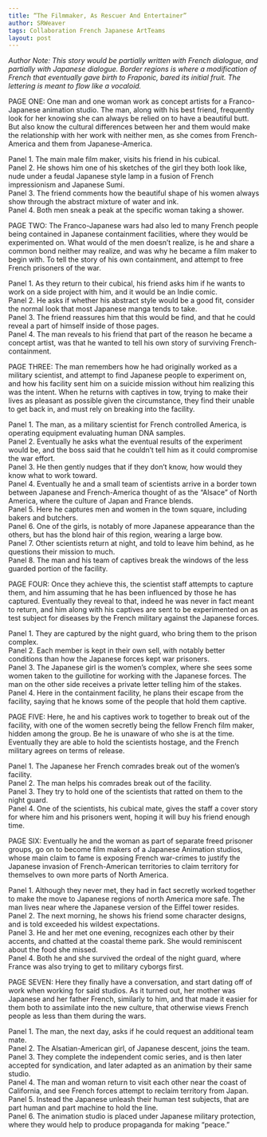 ```yaml
---
title: “The Filmmaker, As Rescuer And Entertainer”
author: SRWeaver
tags: Collaboration French Japanese ArtTeams
layout: post
---
```

<i>Author Note: This story would be partially written with French dialogue, and partially with Japanese dialogue. Border regions is where a modification of French that eventually gave birth to Fraponic, bared its initial fruit. The lettering is meant to flow like a vocaloid.</i>

PAGE ONE: One man and one woman work as concept artists for a Franco-Japanese animation studio. The man, along with his best friend, frequently look for her knowing she can always be relied on to have a beautiful butt. But also know the cultural differences between her and them would make the relationship with her work with neither men, as she comes from French-America and them from Japanese-America.

Panel 1. The main male film maker, visits his friend in his cubical.<br />
Panel 2. He shows him one of his sketches of the girl they both look like, nude under a feudal Japanese style lamp in a fusion of French impressionism and Japanese Sumi.<br />
Panel 3. The friend comments how the beautiful shape of his women always show through the abstract mixture of water and ink.<br />
Panel 4. Both men sneak a peak at the specific woman taking a shower.<br />

PAGE TWO: The Franco-Japanese wars had also led to many French people being contained in Japanese containment facilities, where they would be experimented on. What would of the men doesn’t realize, is he and share a common bond neither may realize, and was why he became a film maker to begin with. To tell the story of his own containment, and attempt to free French prisoners of the war.

Panel 1. As they return to their cubical, his friend asks him if he wants to work on a side project with him, and it would be an Indie comic.<br />
Panel 2. He asks if whether his abstract style would be a good fit, consider the normal look that most Japanese manga tends to take.<br />
Panel 3. The friend reassures him that this would be find, and that he could reveal a part of himself inside of those pages.<br />
Panel 4. The man reveals to his friend that part of the reason he became a concept artist, was that he wanted to tell his own story of surviving French-containment.<br />

PAGE THREE: The man remembers how he had originally worked as a military scientist, and attempt to find Japanese people to experiment on, and how his facility sent him on a suicide mission without him realizing this was the intent. When he returns with captives in tow, trying to make their lives as pleasant as possible given the circumstance, they find their unable to get back in, and must rely on breaking into the facility.

Panel 1. The man, as a military scientist for French controlled America, is operating equipment evaluating human DNA samples.<br />
Panel 2. Eventually he asks what the eventual results of the experiment would be, and the boss said that he couldn’t tell him as it could compromise the war effort.<br />
Panel 3. He then gently nudges that if they don’t know, how would they know what to work toward.<br />
Panel 4. Eventually he and a small team of scientists arrive in a border town between Japanese and French-America thought of as the “Alsace” of North America, where the culture of Japan and France blends.<br />
Panel 5. Here he captures men and women in the town square, including bakers and butchers.<br />
Panel 6. One of the girls, is notably of more Japanese appearance than the others, but has the blond hair of this region, wearing a large bow.<br />
Panel 7. Other scientists return at night, and told to leave him behind, as he questions their mission to much.<br />
Panel 8. The man and his team of captives break the windows of the less guarded portion of the facility.<br />

PAGE FOUR: Once they achieve this, the scientist staff attempts to capture them, and him assuming that he has been influenced by those he has captured. Eventually they reveal to that, indeed he was never in fact meant to return, and him along with his captives are sent to be experimented on as test subject for diseases by the French military against the Japanese forces.

Panel 1. They are captured by the night guard, who bring them to the prison complex.<br />
Panel 2. Each member is kept in their own sell, with notably better conditions than how the Japanese forces kept war prisoners.<br />
Panel 3. The Japanese girl is the women’s complex, where she sees some women taken to the guillotine for working with the Japanese forces. The man on the other side receives a private letter telling him of the stakes.<br />
Panel 4. Here in the containment facility, he plans their escape from the facility, saying that he knows some of the people that hold them captive.<br />

PAGE FIVE: Here, he and his captives work to together to break out of the facility, with one of the women secretly being the fellow French film maker, hidden among the group. Be he is unaware of who she is at the time. Eventually they are able to hold the scientists hostage, and the French military agrees on terms of release.

Panel 1. The Japanese her French comrades break out of the women’s facility.<br />
Panel 2. The man helps his comrades break out of the facility.<br />
Panel 3. They try to hold one of the scientists that ratted on them to the night guard.<br />
Panel 4. One of the scientists, his cubical mate, gives the staff a cover story for where him and his prisoners went, hoping it will buy his friend enough time.<br />

PAGE SIX: Eventually he and the woman as part of separate freed prisoner groups, go on to become film makers of a Japanese Animation studios, whose main claim to fame is exposing French war-crimes to justify the Japanese invasion of French-American territories to claim territory for themselves to own more parts of North America.

Panel 1. Although they never met, they had in fact secretly worked together to make the move to Japanese regions of north America more safe. The man lives near where the Japanese version of the Eiffel tower resides.<br />
Panel 2. The next morning, he shows his friend some character designs, and is told exceeded his wildest expectations.<br />
Panel 3. He and her met one evening, recognizes each other by their accents, and chatted at the coastal theme park. She would reminiscent about the food she missed.<br />
Panel 4. Both he and she survived the ordeal of the night guard, where France was also trying to get to military cyborgs first.<br />

PAGE SEVEN: Here they finally have a conversation, and start dating off of work when working for said studios. As it turned out, her mother was Japanese and her father French, similarly to him, and that made it easier for them both to assimilate into the new culture, that otherwise views French people as less than them during the wars.

Panel 1. The man, the next day, asks if he could request an additional team mate.<br />
Panel 2. The Alsatian-American girl, of Japanese descent, joins the team.<br />
Panel 3. They complete the independent comic series, and is then later accepted for syndication, and later adapted as an animation by their same studio.<br />
Panel 4. The man and woman return to visit each other near the coast of California, and see French forces attempt to reclaim territory from Japan.<br />
Panel 5. Instead the Japanese unleash their human test subjects, that are part human and part machine to hold the line.<br />
Panel 6. The animation studio is placed under Japanese military protection, where they would help to produce propaganda for making “peace.”
